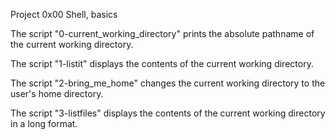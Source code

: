 Project 0x00 Shell, basics

The script "0-current_working_directory" prints the absolute pathname of the current working directory.

The script "1-listit" displays the contents of the current working directory.

The script "2-bring_me_home" changes the current working directory to the user's home directory.

The script "3-listfiles" displays the contents of the current working directory in a long format.
